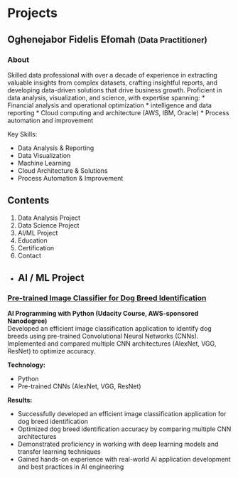 <h1>Projects</h1> 

<h2>Oghenejabor Fidelis Efomah <span><small>(Data Practitioner)</small></span></h2>

<h3>About</h3>
Skilled data professional with over a decade of experience in extracting valuable insights from complex datasets, crafting insightful reports, and developing data-driven solutions that drive business growth. Proficient in data analysis, visualization, and science, with expertise spanning:
* Financial analysis and operational optimization
*  intelligence and data reporting
* Cloud computing and architecture (AWS, IBM, Oracle)
* Process automation and improvement

Key Skills:
* Data Analysis & Reporting
* Data Visualization
* Machine Learning
* Cloud Architecture & Solutions
* Process Automation & Improvement
  
<h2>Contents</h2>
<ol>
  <li>Data Analysis Project</li>
  <li>Data Science Project</li>
  <li>AI/ML Project</li>
  <li>Education</li>
  <li>Certification</li>
  <li>Contact</li>
</ol>


* ## AI / ML Project
### [Pre-trained Image Classifier for Dog Breed Identification](https://github.com/EfomahFidelis/Project-Use-a-Pre-trained-Image-Classifier-to-Identify-Dog-Breeds/edit/main/README.md)
<strong>AI Programming with Python (Udacity Course, AWS-sponsored Nanodegree)</strong> <br> Developed an efficient image classification application to identify dog breeds using pre-trained Convolutional Neural Networks (CNNs). Implemented and compared multiple CNN architectures (AlexNet, VGG, ResNet) to optimize accuracy.

<strong>Technology:</strong>
  * Python
  * Pre-trained CNNs (AlexNet, VGG, ResNet)

<b>Results:</b>
  * Successfully developed an efficient image classification application for dog breed identification
  * Optimized dog breed identification accuracy by comparing multiple CNN architectures
  * Demonstrated proficiency in working with deep learning models and transfer learning techniques
  * Gained hands-on experience with real-world AI application development and best practices in AI engineering

